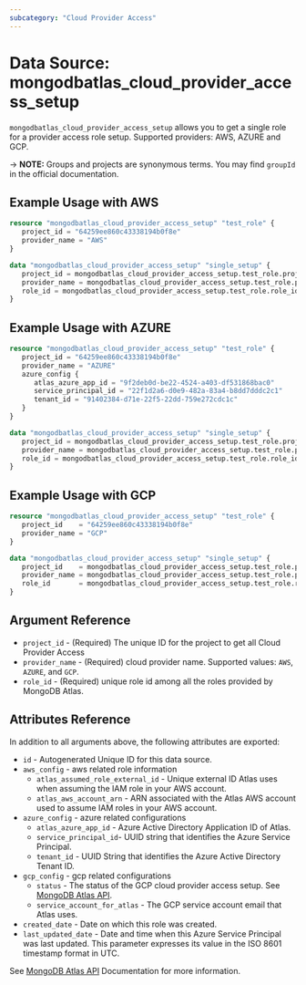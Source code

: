 ```yaml
---
subcategory: "Cloud Provider Access"
---
```


# Data Source: mongodbatlas_cloud_provider_access_setup

`mongodbatlas_cloud_provider_access_setup` allows you to get a single role for a provider access role setup. Supported providers: AWS, AZURE and GCP.

-> **NOTE:** Groups and projects are synonymous terms. You may find `groupId` in the official documentation.

## Example Usage with AWS
```terraform
resource "mongodbatlas_cloud_provider_access_setup" "test_role" {
   project_id = "64259ee860c43338194b0f8e"
   provider_name = "AWS"
}

data "mongodbatlas_cloud_provider_access_setup" "single_setup" {
   project_id = mongodbatlas_cloud_provider_access_setup.test_role.project_id
   provider_name = mongodbatlas_cloud_provider_access_setup.test_role.provider_name
   role_id = mongodbatlas_cloud_provider_access_setup.test_role.role_id
}
```

## Example Usage with AZURE
```terraform
resource "mongodbatlas_cloud_provider_access_setup" "test_role" {
   project_id = "64259ee860c43338194b0f8e"
   provider_name = "AZURE"
   azure_config {
      atlas_azure_app_id = "9f2deb0d-be22-4524-a403-df531868bac0"
      service_principal_id = "22f1d2a6-d0e9-482a-83a4-b8dd7dddc2c1"
      tenant_id = "91402384-d71e-22f5-22dd-759e272cdc1c"
   }
}

data "mongodbatlas_cloud_provider_access_setup" "single_setup" {
   project_id = mongodbatlas_cloud_provider_access_setup.test_role.project_id
   provider_name = mongodbatlas_cloud_provider_access_setup.test_role.provider_name
   role_id = mongodbatlas_cloud_provider_access_setup.test_role.role_id
}
```

## Example Usage with GCP

```terraform
resource "mongodbatlas_cloud_provider_access_setup" "test_role" {
   project_id    = "64259ee860c43338194b0f8e"
   provider_name = "GCP"
}

data "mongodbatlas_cloud_provider_access_setup" "single_setup" {
   project_id    = mongodbatlas_cloud_provider_access_setup.test_role.project_id
   provider_name = mongodbatlas_cloud_provider_access_setup.test_role.provider_name
   role_id       = mongodbatlas_cloud_provider_access_setup.test_role.role_id
}
```

## Argument Reference

* `project_id` - (Required) The unique ID for the project to get all Cloud Provider Access 
* `provider_name` - (Required) cloud provider name. Supported values: `AWS`, `AZURE`, and `GCP`.
* `role_id` - (Required) unique role id among all the roles provided by MongoDB Atlas. 

## Attributes Reference

In addition to all arguments above, the following attributes are exported:

* `id`              - Autogenerated Unique ID for this data source.
* `aws_config`           - aws related role information
    * `atlas_assumed_role_external_id` - Unique external ID Atlas uses when assuming the IAM role in your AWS account.
    * `atlas_aws_account_arn`          - ARN associated with the Atlas AWS account used to assume IAM roles in your AWS account.
* `azure_config` - azure related configurations 
   * `atlas_azure_app_id` - Azure Active Directory Application ID of Atlas.
   * `service_principal_id`- UUID string that identifies the Azure Service Principal.
   * `tenant_id`          - UUID String that identifies the Azure Active Directory Tenant ID.
 * `gcp_config` - gcp related configurations
   * `status` - The status of the GCP cloud provider access setup. See [MongoDB Atlas API](https://www.mongodb.com/docs/api/doc/atlas-admin-api-v2/operation/operation-getgroupcloudprovideraccess#operation-getgroupcloudprovideraccess-200-body-application-vnd-atlas-2023-01-01-json-gcp-object-status).
   * `service_account_for_atlas` - The GCP service account email that Atlas uses.
* `created_date`  - Date on which this role was created.
* `last_updated_date`                - Date and time when this Azure Service Principal was last updated. This parameter expresses its value in the ISO 8601 timestamp format in UTC.

See [MongoDB Atlas API](https://docs.atlas.mongodb.com/reference/api/cloud-provider-access-get-roles/) Documentation for more information.
